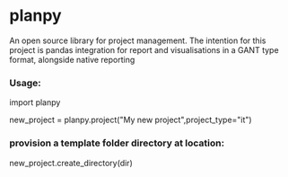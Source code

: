 <h1>planpy</h1>

An open source library for project management. The intention for this project is pandas integration for report and visualisations in a GANT type format, alongside native reporting


<h3>Usage:</h3>


import planpy

new_project = planpy.project("My new project",project_type="it")


<h3>provision a template folder directory at location:</h3>

new_project.create_directory(dir)


